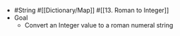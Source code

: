 - #String #[[Dictionary/Map]] #[[13. Roman to Integer]]
- Goal
	- Convert an Integer value to a roman numeral string
